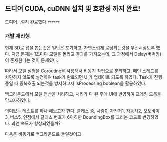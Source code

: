 ## 드디어 CUDA, cuDNN 설치 및 호환성 까지 완료!
드디어...설치 완료했다 ㅠㅠㅠ

### 개발 재진행
현재 3D로 맵을 뽑는것은 일단은 포기하고, 자연스럽게 로딩되는것을 우선시삼도록 했다.
지금 문제는 1초마다 모델을 돌리고 결과를 가져오는데, 그 과정에서 Delay(버벅임)이 존재한다는 것이 문제였다.

따라서 모델 실행을 Coroutine을 사용해서 비동기 작업으로 분리하고, 메인 스레드를 차단하지 않도록 설정하여 task가 완료되면 UI가 업데이트 되도록 하였다.
Task가 진행 중일 때 중복호출 되는것을 방지하고자 isProcessing boolean을 활용하였다.

백그라운드에서 모델 연산을 처리하고, 처리가 다 된 후에 UI에 반영하여 프레임 드롭을 막고자하였다.

의미있는 테스트를 하나 해보고자 한다.
클래스 중, 사람0, 자전거1, 자동차2, 오토바이3, 버스5,  인점에서 클래스 번호가 6이하만 BoundingBox를 그리는 코드로 변경하였다. 과연 속도가 향상되었을까?

다음은 비동기로 백그라운드로 돌릴것이고 